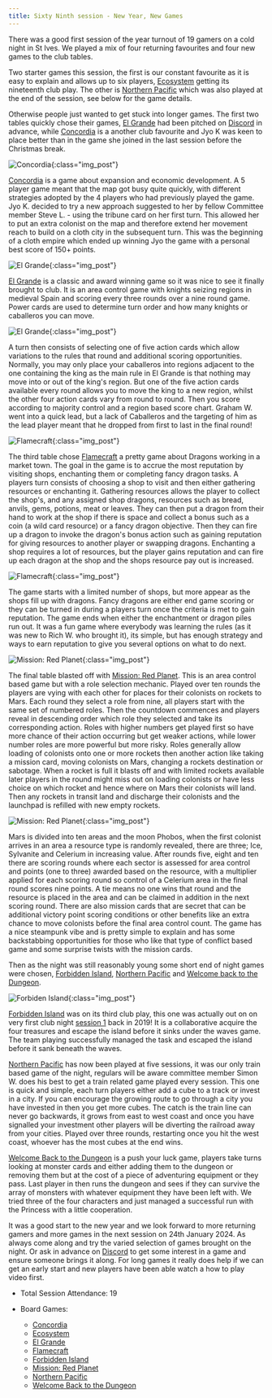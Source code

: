 ```yaml
---
title: Sixty Ninth session - New Year, New Games
---
```


There was a good first session of the year turnout of 19 gamers on a cold night in St Ives. We played a mix of four returning favourites and four new games to the club tables.

Two starter games this session, the first is our constant favourite as it is easy to explain and allows up to six players, [Ecosystem][E] getting its nineteenth club play. The other is [Northern Pacific][NP] which was also played at the end of the session, see below for the game details.

Otherwise people just wanted to get stuck into longer games. The first two tables quickly chose their games, [El Grande][EG] had been pitched on [Discord][Contact] in advance, while [Concordia][CC] is a another club favourite and Jyo K was keen to place better than in the game she joined in the last session before the Christmas break.

![Concordia](/images/posts/2024_01_10/Concordia01.jpg "Concordia"){:class="img_post"}

[Concordia][CC] is a game about expansion and economic development. A 5 player game meant that the map got busy quite quickly, with different strategies adopted by the 4 players who had previously played the game. Jyo K. decided to try a new approach suggested to her by fellow Committee member Steve L. - using the tribune card on her first turn. This allowed her to put an extra colonist on the map and therefore extend her movement reach to build on a cloth city in the subsequent turn. This was the beginning of a cloth empire which ended up winning Jyo the game with a personal best score of 150+ points.

![El Grande](/images/posts/2024_01_10/ElGrande01.jpg "El Grande"){:class="img_post"}

[El Grande][EG] is a classic and award winning game so it was nice to see it finally brought to club. It is an area control game with knights seizing regions in medieval Spain and scoring every three rounds over a nine round game. Power cards are used to determine turn order and how many knights or caballeros you can move.

![El Grande](/images/posts/2024_01_10/ElGrande02.jpg "El Grande"){:class="img_post"}

A turn then consists of selecting one of five action cards which allow variations to the rules that round and additional scoring opportunities. Normally, you may only place your caballeros into regions adjacent to the one containing the king as the main rule in El Grande is that nothing may move into or out of the king's region. But one of the five action cards available every round allows you to move the king to a new region, whilst the other four action cards vary from round to round. Then you score according to majority control and a region based score chart. Graham W. went into a quick lead, but a lack of Caballeros and the targeting of him as the lead player meant that he dropped from first to last in the final round!

![Flamecraft](/images/posts/2024_01_10/Flamecraft01.jpg "Flamecraft"){:class="img_post"}

The third table chose [Flamecraft][FC] a pretty game about Dragons working in a market town. The goal in the game is to accrue the most reputation by visiting shops, enchanting them or completing fancy dragon tasks. A players turn consists of choosing a shop to visit and then either gathering resources or enchanting it. Gathering resources allows the player to collect the shop's, and any assigned shop dragons, resources such as bread, anvils, gems, potions, meat or leaves. They can then put a dragon from their hand to work at the shop if there is space and collect a bonus such as a coin (a wild card resource) or a fancy dragon objective. Then they can fire up a dragon to invoke the dragon's bonus action such as gaining reputation for giving resources to another player or swapping dragons. Enchanting a shop requires a lot of resources, but the player gains reputation and can fire up each dragon at the shop and the shops resource pay out is increased.

![Flamecraft](/images/posts/2024_01_10/Flamecraft02.jpg "Flamecraft"){:class="img_post"}

The game starts with a limited number of shops, but more appear as the shops fill up with dragons. Fancy dragons are either end game scoring or they can be turned in during a players turn once the criteria is met to gain reputation. The game ends when either the enchantment or dragon piles run out. It was a fun game where everybody was learning the rules (as it was new to Rich W. who brought it), its simple, but has enough strategy and ways to earn reputation to give you several options on what to do next.

![Mission: Red Planet](/images/posts/2024_01_10/MissionRedPlanet01.jpg "Mission: Red Planet"){:class="img_post"}

The final table blasted off with [Mission: Red Planet][MRP]. This is an area control based game but with a role selection mechanic. Played over ten rounds the players are vying with each other for places for their colonists on rockets to Mars. Each round they select a role from nine, all players start with the same set of numbered roles. Then the countdown commences and players reveal in descending order which role they selected and take its corresponding action. Roles with higher numbers get played first so have more chance of their action occurring but get weaker actions, while lower number roles are more powerful but more risky. Roles generally allow loading of colonists onto one or more rockets then another action like taking a mission card, moving colonists on Mars, changing a rockets destination or sabotage. When a rocket is full it blasts off and with limited rockets available later players in the round might miss out on loading colonists or have less choice on which rocket and hence where on Mars their colonists will land. Then any rockets in transit land and discharge their colonists and the launchpad is refilled with new empty rockets.

![Mission: Red Planet](/images/posts/2024_01_10/MissionRedPlanet02.jpg "Mission: Red Planet"){:class="img_post"}

Mars is divided into ten areas and the moon Phobos, when the first colonist arrives in an area a resource type is randomly revealed, there are three; Ice, Sylvanite and Celerium in increasing value. After rounds five, eight and ten there are scoring rounds where each sector is assessed for area control and points (one to three) awarded based on the resource, with a multiplier applied for each scoring round so control of a Celerium area in the final round scores nine points. A tie means no one wins that round and the resource is placed in the area and can be claimed in addition in the next scoring round. There are also mission cards that are secret that can be additional victory point scoring conditions or other benefits like an extra chance to move colonists before the final area control count. The game has a nice steampunk vibe and is pretty simple to explain and has some backstabbing opportunities for those who like that type of conflict based game and some surprise twists with the mission cards.

Then as the night was still reasonably young some short end of night games were chosen, [Forbidden Island][FI], [Northern Pacific][NP] and [Welcome back to the Dungeon][WBD]. 

![Forbiden Island](/images/posts/2024_01_10/ForbidenIsland01.jpg "Forbiden Island"){:class="img_post"}

[Forbidden Island][FI] was on its third club play, this one was actually out on on very first club night [session 1][1] back in 2019! It is a collaborative acquire the four treasures and escape the island before it sinks under the waves game. The team playing successfully managed the task and escaped the island before it sank beneath the waves.

[Northern Pacific][NP] has now been played at five sessions, it was our only train based game of the night, regulars will be aware committee member Simon W. does his best to get a train related game played every session. This one is quick and simple, each turn players either add a cube to a track or invest in a city. If you can encourage the growing route to go through a city you have invested in then you get more cubes. The catch is the train line can never go backwards, it grows from east to west coast and once you have signalled your investment other players will be diverting the railroad away from your cities. Played over three rounds, restarting once you hit the west coast, whoever has the most cubes at the end wins.

[Welcome Back to the Dungeon][WBD] is a push your luck game, players take turns looking at monster cards and either adding them to the dungeon or removing them but at the cost of a piece of adventuring equipment or they pass. Last player in then runs the dungeon and sees if they can survive the array of monsters with whatever equipment they have been left with. We tried three of the four characters and just managed a successful run with the Princess with a little cooperation.

It was a good start to the new year and we look forward to more returning gamers and more games in the next session on 24th January 2024. As always come along and try the varied selection of games brought on the night. Or ask in advance on [Discord][Contact] to get some interest in a game and ensure someone brings it along. For long games it really does help if we can get an early start and new players have been able watch a how to play video first.


* Total Session Attendance: 19
* Board Games:

	 * [Concordia][CC]
	 * [Ecosystem][E]
	 * [El Grande][EG]
	 * [Flamecraft][FC]
	 * [Forbidden Island][FI]
	 * [Mission: Red Planet][MRP]
	 * [Northern Pacific][NP]
	 * [Welcome Back to the Dungeon][WBD]
	


[1]: /2019/09/11/first-session.html

[CC]: {{site.data.BoardGameLinks.Concordia.Link}}
[E]: {{site.data.BoardGameLinks.Ecosystem.Link}}
[EG]: {{site.data.BoardGameLinks.ElGrande.Link}}
[FC]: {{site.data.BoardGameLinks.Flamecraft.Link}}
[FI]: {{site.data.BoardGameLinks.ForbiddenIsland.Link}}
[MRP]: {{site.data.BoardGameLinks.MissionRedPlanet.Link}}
[NP]: {{site.data.BoardGameLinks.NorthernPacific.Link}}
[WBD]: {{site.data.BoardGameLinks.WelcomeBackToTheDungeon.Link}}

[Contact]: /Contact.html
